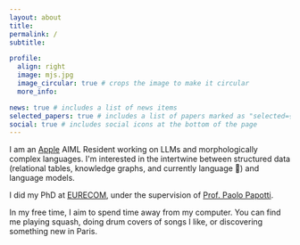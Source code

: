 ```yaml
---
layout: about
title:
permalink: /
subtitle:

profile:
  align: right
  image: mjs.jpg
  image_circular: true # crops the image to make it circular
  more_info:

news: true # includes a list of news items
selected_papers: true # includes a list of papers marked as "selected={true}"
social: true # includes social icons at the bottom of the page
---
```


I am an [Apple](https://apple.com/) AIML Resident working on LLMs and morphologically complex languages. I'm interested in the intertwine between structured data (relational tables, knowledge graphs, and currently language 👀) and language models.

I did my PhD at [EURECOM](https://www.eurecom.fr/en), under the supervision of [Prof. Paolo Papotti](https://www.eurecom.fr/~papotti/).

In my free time, I aim to spend time away from my computer. You can find me playing squash, doing drum covers of songs I like, or discovering something new in Paris.